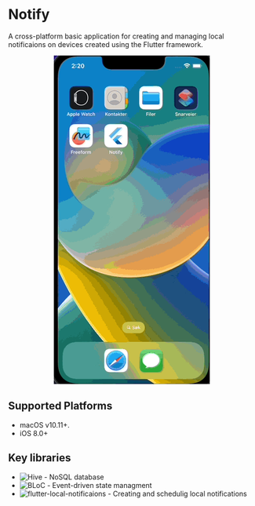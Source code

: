 # Notify

A cross-platform basic application for creating and managing local notificaions on devices created using the Flutter framework.

<p align="center">
  <img src="Notify_demo.gif" alt="animated" />
</p>

## Supported Platforms

- macOS v10.11+.
- iOS 8.0+

## Key libraries

- ![Hive](https://github.com/isar/hive) - NoSQL database
- ![BLoC](https://github.com/felangel/bloc) - Event-driven state managment
- ![flutter-local-notificaions](https://github.com/MaikuB/flutter_local_notifications) - Creating and schedulig local notifications

